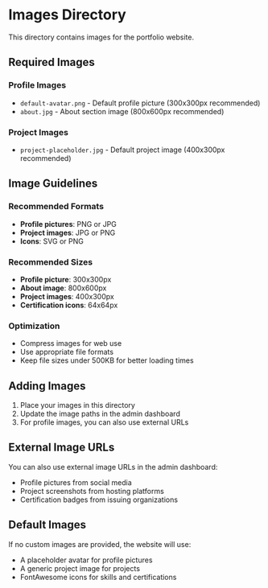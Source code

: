 # Images Directory

This directory contains images for the portfolio website.

## Required Images

### Profile Images
- `default-avatar.png` - Default profile picture (300x300px recommended)
- `about.jpg` - About section image (800x600px recommended)

### Project Images
- `project-placeholder.jpg` - Default project image (400x300px recommended)

## Image Guidelines

### Recommended Formats
- **Profile pictures**: PNG or JPG
- **Project images**: JPG or PNG
- **Icons**: SVG or PNG

### Recommended Sizes
- **Profile picture**: 300x300px
- **About image**: 800x600px
- **Project images**: 400x300px
- **Certification icons**: 64x64px

### Optimization
- Compress images for web use
- Use appropriate file formats
- Keep file sizes under 500KB for better loading times

## Adding Images

1. Place your images in this directory
2. Update the image paths in the admin dashboard
3. For profile images, you can also use external URLs

## External Image URLs

You can also use external image URLs in the admin dashboard:
- Profile pictures from social media
- Project screenshots from hosting platforms
- Certification badges from issuing organizations

## Default Images

If no custom images are provided, the website will use:
- A placeholder avatar for profile pictures
- A generic project image for projects
- FontAwesome icons for skills and certifications 